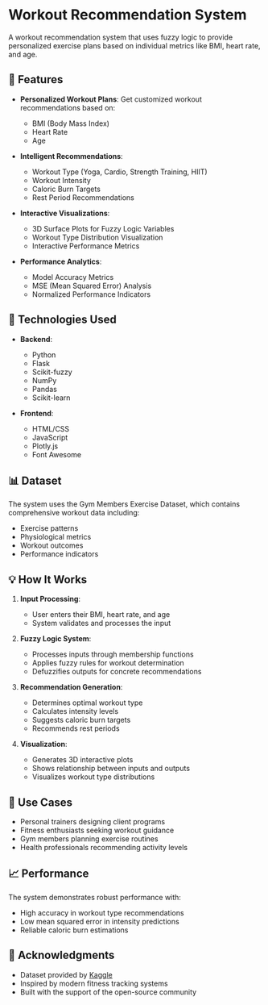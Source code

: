 # Workout Recommendation System

A workout recommendation system that uses fuzzy logic to provide personalized exercise plans based on individual metrics like BMI, heart rate, and age.

## 🌟 Features

- **Personalized Workout Plans**: Get customized workout recommendations based on:
  - BMI (Body Mass Index)
  - Heart Rate
  - Age

- **Intelligent Recommendations**: 
  - Workout Type (Yoga, Cardio, Strength Training, HIIT)
  - Workout Intensity
  - Caloric Burn Targets
  - Rest Period Recommendations

- **Interactive Visualizations**:
  - 3D Surface Plots for Fuzzy Logic Variables
  - Workout Type Distribution Visualization
  - Interactive Performance Metrics

- **Performance Analytics**:
  - Model Accuracy Metrics
  - MSE (Mean Squared Error) Analysis
  - Normalized Performance Indicators

## 🚀 Technologies Used

- **Backend**:
  - Python
  - Flask
  - Scikit-fuzzy
  - NumPy
  - Pandas
  - Scikit-learn

- **Frontend**:
  - HTML/CSS
  - JavaScript
  - Plotly.js
  - Font Awesome

## 📊 Dataset

The system uses the Gym Members Exercise Dataset, which contains comprehensive workout data including:
- Exercise patterns
- Physiological metrics
- Workout outcomes
- Performance indicators


## 💡 How It Works

1. **Input Processing**:
   - User enters their BMI, heart rate, and age
   - System validates and processes the input

2. **Fuzzy Logic System**:
   - Processes inputs through membership functions
   - Applies fuzzy rules for workout determination
   - Defuzzifies outputs for concrete recommendations

3. **Recommendation Generation**:
   - Determines optimal workout type
   - Calculates intensity levels
   - Suggests caloric burn targets
   - Recommends rest periods

4. **Visualization**:
   - Generates 3D interactive plots
   - Shows relationship between inputs and outputs
   - Visualizes workout type distributions

## 🎯 Use Cases

- Personal trainers designing client programs
- Fitness enthusiasts seeking workout guidance
- Gym members planning exercise routines
- Health professionals recommending activity levels

## 📈 Performance

The system demonstrates robust performance with:
- High accuracy in workout type recommendations
- Low mean squared error in intensity predictions
- Reliable caloric burn estimations


## 🙏 Acknowledgments

- Dataset provided by [Kaggle](https://www.kaggle.com/datasets/valakhorasani/gym-members-exercise-dataset)
- Inspired by modern fitness tracking systems
- Built with the support of the open-source community

